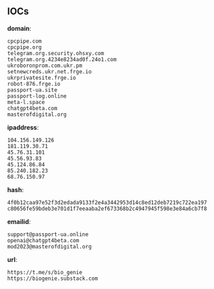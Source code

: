 
## IOCs

__domain__:

```text
cpcpipe.com
cpcpipe.org
telegram.org.security.ohsxy.com
telegram.org.4234e8234ad0f.24o1.com
ukroboronprom.com.ukr.pm
setnewcreds.ukr.net.frge.io
ukrprivatesite.frge.io
robot-876.frge.io
passport-ua.site
passport-log.online
meta-l.space
chatgpt4beta.com
masterofdigital.org
```
__ipaddress__:

```text
104.156.149.126
181.119.30.71
45.76.31.101
45.56.93.83
45.124.86.84
85.240.182.23
68.76.150.97
```
__hash__:

```text
4f0b12caa97e52f3d2edada9133f2e4a3442953d14c8ed12deb7219c722ea197
c80656fe59bdeb3e701d1f7eeaaba2ef673368b2c4947945f598e3e84a6cb7f8
```
__emailid__:

```text
support@passport-ua.online
openai@chatgpt4beta.com
mod2023@masterofdigital.org
```
__url__:

```text
https://t.me/s/bio_genie
https://biogenie.substack.com
```